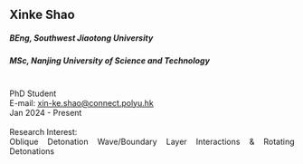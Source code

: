 ## Xinke Shao
##### BEng, Southwest Jiaotong University
##### MSc, Nanjing University of Science and Technology

<div align="justify">
<br/>PhD Student
<br/>E-mail: <a href="mailto:xin-ke.shao@connect.polyu.hk">xin-ke.shao@connect.polyu.hk</a>
<br/>
Jan 2024 - Present
<br/><br/>
Research Interest: <br/>
Oblique Detonation Wave/Boundary Layer Interactions & Rotating Detonations
</div>